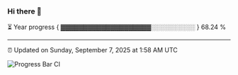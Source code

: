 ### Hi there 👋

⏳ Year progress { ▓▓▓▓▓▓▓▓▓▓▓▓▓▓▓▓▓▓▓▓░░░░░░░░░░ } 68.24 %

---

⏰ Updated on Sunday, September 7, 2025 at 1:58 AM UTC

![Progress Bar CI](https://github.com/arthurbuhl/arthurbuhl/workflows/Progress%20Bar%20CI/badge.svg)
